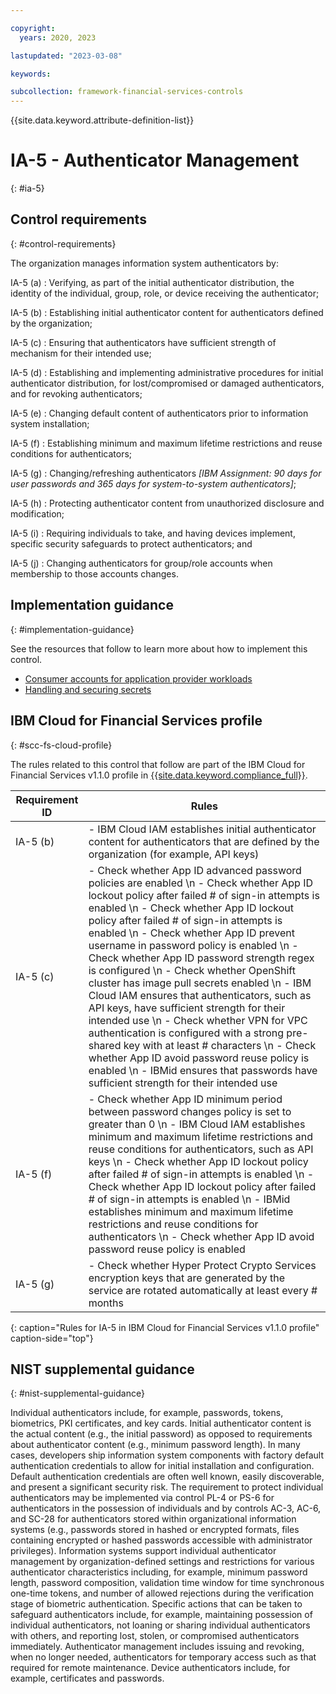 ```yaml
---

copyright:
  years: 2020, 2023

lastupdated: "2023-03-08"

keywords:

subcollection: framework-financial-services-controls
---
```


{{site.data.keyword.attribute-definition-list}}

               
# IA-5 - Authenticator Management
{: #ia-5}

## Control requirements
{: #control-requirements}

The organization manages information system authenticators by:

IA-5 (a)
    : Verifying, as part of the initial authenticator distribution, the identity of the individual, group, role, or device receiving the authenticator;

IA-5 (b)
    : Establishing initial authenticator content for authenticators defined by the organization;

IA-5 (c)
    : Ensuring that authenticators have sufficient strength of mechanism for their intended use;

IA-5 (d)
    : Establishing and implementing administrative procedures for initial authenticator distribution, for lost/compromised or damaged authenticators, and for revoking authenticators;

IA-5 (e)
    : Changing default content of authenticators prior to information system installation;

IA-5 (f)
    : Establishing minimum and maximum lifetime restrictions and reuse conditions for authenticators;

IA-5 (g)
    : Changing/refreshing authenticators _[IBM Assignment: 90 days for user passwords and 365 days for system-to-system authenticators]_;

IA-5 (h)
    : Protecting authenticator content from unauthorized disclosure and modification;

IA-5 (i)
    : Requiring individuals to take, and having devices implement, specific security safeguards to protect authenticators; and

IA-5 (j)
    : Changing authenticators for group/role accounts when membership to those accounts changes.

## Implementation guidance
{: #implementation-guidance}

See the resources that follow to learn more about how to implement this control.

- [Consumer accounts for application provider workloads](/docs/framework-financial-services?topic=framework-financial-services-shared-account-consumer)
- [Handling and securing secrets](/docs/framework-financial-services?topic=framework-financial-services-shared-secrets)

## IBM Cloud for Financial Services profile
{: #scc-fs-cloud-profile}

The rules related to this control that follow are part of the IBM Cloud for Financial Services v1.1.0 profile in [{{site.data.keyword.compliance_full}}](/docs/security-compliance?topic=security-compliance-getting-started).

| Requirement ID | Rules |
|----------------|-------|
| IA-5 (b) | - IBM Cloud IAM establishes initial authenticator content for authenticators that are defined by the organization (for example, API keys) | 
| IA-5 (c) | - Check whether App ID advanced password policies are enabled \n - Check whether App ID lockout policy after failed # of sign-in attempts is enabled \n - Check whether App ID lockout policy after failed # of sign-in attempts is enabled \n - Check whether App ID prevent username in password policy is enabled \n - Check whether App ID password strength regex is configured \n - Check whether OpenShift cluster has image pull secrets enabled \n - IBM Cloud IAM ensures that authenticators, such as API keys, have sufficient strength for their intended use \n - Check whether VPN for VPC authentication is configured with a strong pre-shared key with at least # characters \n - Check whether App ID avoid password reuse policy is enabled \n - IBMid ensures that passwords have sufficient strength for their intended use | 
| IA-5 (f) | - Check whether App ID minimum period between password changes policy is set to greater than 0 \n - IBM Cloud IAM establishes minimum and maximum lifetime restrictions and reuse conditions for authenticators, such as API keys \n - Check whether App ID lockout policy after failed # of sign-in attempts is enabled \n - Check whether App ID lockout policy after failed # of sign-in attempts is enabled \n - IBMid establishes minimum and maximum lifetime restrictions and reuse conditions for authenticators \n - Check whether App ID avoid password reuse policy is enabled | 
| IA-5 (g) | - Check whether Hyper Protect Crypto Services encryption keys that are generated by the service are rotated automatically at least every # months | 
{: caption="Rules for IA-5 in IBM Cloud for Financial Services v1.1.0 profile" caption-side="top"}

## NIST supplemental guidance
{: #nist-supplemental-guidance}

Individual authenticators include, for example, passwords, tokens, biometrics, PKI certificates, and key cards. Initial authenticator content is the actual content (e.g., the initial password) as opposed to requirements about authenticator content (e.g., minimum password length). In many cases, developers ship information system components with factory default authentication credentials to allow for initial installation and configuration. Default authentication credentials are often well known, easily discoverable, and present a significant security risk. The requirement to protect individual authenticators may be implemented via control PL-4 or PS-6 for authenticators in the possession of individuals and by controls AC-3, AC-6, and SC-28 for authenticators stored within organizational information systems (e.g., passwords stored in hashed or encrypted formats, files containing encrypted or hashed passwords accessible with administrator privileges). Information systems support individual authenticator management by organization-defined settings and restrictions for various authenticator characteristics including, for example, minimum password length, password composition, validation time window for time synchronous one-time tokens, and number of allowed rejections during the verification stage of biometric authentication. Specific actions that can be taken to safeguard authenticators include, for example, maintaining possession of individual authenticators, not loaning or sharing individual authenticators with others, and reporting lost, stolen, or compromised authenticators immediately. Authenticator management includes issuing and revoking, when no longer needed, authenticators for temporary access such as that required for remote maintenance. Device authenticators include, for example, certificates and passwords.





